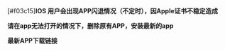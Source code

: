 
[#f03c15]**IOS 用户会出现APP闪退情况（不定时），因Apple证书不稳定造成**



**请在app无法打开的情况下，删除原有APP，安装最新的app**



**最新APP下载链接**
